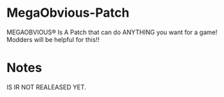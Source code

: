 # MegaObvious-Patch
MEGAOBVIOUS® Is A Patch that can do ANYTHING you want for a game! Modders will be helpful for this!!

# Notes 
IS IR NOT REALEASED YET.
